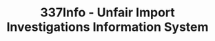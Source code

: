 ---
bigquery: https://console.cloud.google.com/bigquery?p=patents-public-data&d=usitc_investigations&page=dataset&project=sheets-management-319211
citation: US International Trade Commission 337Info Unfair Import Investigations Information
  System
contributors: US International Trade Comission
cost: None
description: US International Trade Commission 337Info Unfair Import Investigations
  Information System contains data on investigations done under Section 337. Section
  337 declares the infringement of certain statutory intellectual property rights
  and other forms of unfair competition in import trade to be unlawful practices.
  Most Section 337 investigations involve allegations of patent or registered trademark
  infringement.
documentation: FAQ and tutorial available on the site
last_edit: Mon, 04 Apr 2022 19:10:40 GMT
location: https://pubapps2.usitc.gov/337external/
maintained_by: US International Trade Comission
schema_fields: '[''finalDetViolation'', ''investigationNo'', ''invUnfairAct'', ''publication_number'',
  ''finalIdOnViolationDue'', ''aljAssigned'', ''targetDate'', ''internalRemand'',
  ''complainant'', ''dateCreated'', ''title'', ''ouiiParticipation'', ''endDateMarkmanHearing'',
  ''copyrightNumbers'', ''reportingRequirements'', ''finalDetNoViolation'', ''startDateMarkmanHearing'',
  ''scheduledStartDateEvidHear'', ''respondent'', ''htsNumbers'', ''id'', ''ouiiAttorney'',
  ''patentNumbers'', ''gcAttorney'', ''investigationType'', ''actualEndDateEvidHear'',
  ''teoReliefGranted'', ''teoProceedingInvolved'', ''issueDateOtherNonFinal'', ''teoIdIssueDate'',
  ''scheduledEndDateEvidHear'', ''markmanHearing'', ''patentNumber'', ''investigationTermDate'',
  ''dateComplaintFiled'', ''teoIdDueDate'', ''cafcAppeals'', ''trademarkNumbers'',
  ''finalIdOnViolationIssue'', ''dateOfPublicationFrNotice'', ''docketNo'', ''lastUpdated'',
  ''actualStartDateEvidHear'', ''currentStatus'', ''currentActiveALJ'']'
shortname: unfair_import_investigations
tags:
- import
- legal
- trade
timeframe: 2008-2021 (prior to 2008 downloadable as a JSON file)
title: 337Info - Unfair Import Investigations Information System
uuid: 2721f5ec-e599-4890-9265-9706719fc71e
---